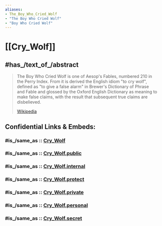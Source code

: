 ```yaml
---
aliases:
- The_Boy_Who_Cried_Wolf
- "The Boy Who Cried Wolf"
- "Boy Who Cried Wolf"
---
```


# [[Cry_Wolf]] 

## #has_/text_of_/abstract 

> The Boy Who Cried Wolf is one of Aesop's Fables, numbered 210 in the Perry Index. 
> From it is derived the English idiom "to cry wolf", 
> defined as "to give a false alarm" in Brewer's Dictionary of Phrase and Fable 
> and glossed by the Oxford English Dictionary as meaning to make false claims, 
> with the result that subsequent true claims are disbelieved.
>
> [Wikipedia](https://en.wikipedia.org/wiki/The%20Boy%20Who%20Cried%20Wolf) 


## Confidential Links & Embeds: 

### #is_/same_as :: [Cry_Wolf](/_Standards/Philosophy/Philosopher/Modern_Philosopher/Cry_Wolf.md) 

### #is_/same_as :: [Cry_Wolf.public](/_public/Philosophy/Philosopher/Modern_Philosopher/Cry_Wolf.public.md) 

### #is_/same_as :: [Cry_Wolf.internal](/_internal/Philosophy/Philosopher/Modern_Philosopher/Cry_Wolf.internal.md) 

### #is_/same_as :: [Cry_Wolf.protect](/_protect/Philosophy/Philosopher/Modern_Philosopher/Cry_Wolf.protect.md) 

### #is_/same_as :: [Cry_Wolf.private](/_private/Philosophy/Philosopher/Modern_Philosopher/Cry_Wolf.private.md) 

### #is_/same_as :: [Cry_Wolf.personal](/_personal/Philosophy/Philosopher/Modern_Philosopher/Cry_Wolf.personal.md) 

### #is_/same_as :: [Cry_Wolf.secret](/_secret/Philosophy/Philosopher/Modern_Philosopher/Cry_Wolf.secret.md)

